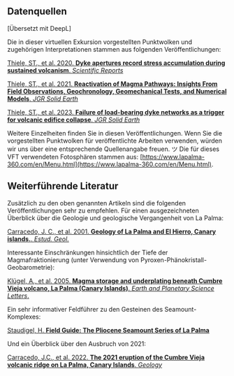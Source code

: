 ## Datenquellen

[Übersetzt mit DeepL]

Die in dieser virtuellen Exkursion vorgestellten Punktwolken und zugehörigen Interpretationen stammen aus folgenden Veröffentlichungen:

[Thiele, ST., et al. 2020. **Dyke apertures record stress accumulation during sustained volcanism**. *Scientific Reports*](https://www.nature.com/articles/s41598-020-74361-w)

[Thiele, ST., et al. 2021. **Reactivation of Magma Pathways: Insights From Field Observations, Geochronology, Geomechanical Tests, and Numerical Models**. *JGR Solid Earth*](https://agupubs.onlinelibrary.wiley.com/doi/full/10.1029/2020JB021477)

[Thiele, ST., et al. 2023. **Failure of load-bearing dyke networks as a trigger for volcanic edifice collapse**. *JGR Solid Earth*](https://www.nature.com/articles/s43247-023-01046-3)

Weitere Einzelheiten finden Sie in diesen Veröffentlichungen. Wenn Sie die vorgestellten Punktwolken für veröffentlichte Arbeiten verwenden, würden wir uns über eine entsprechende Quellenangabe freuen.  ツ
Die für dieses VFT verwendeten Fotosphären stammen aus: [https://www.lapalma-360.com/en/Menu.html](https://www.lapalma-360.com/en/Menu.html).
## Weiterführende Literatur
Zusätzlich zu den oben genannten Artikeln sind die folgenden Veröffentlichungen sehr zu empfehlen.
Für einen ausgezeichneten Überblick über die Geologie und geologische Vergangenheit von La Palma:

[Carracedo, J. C., et al. 2001. **Geology of La Palma and El Hierro, Canary islands.**. *Estud. Geol.*](https://estudiosgeol.revistas.csic.es/index.php/estudiosgeol/article/view/134)

Interessante Einschränkungen hinsichtlich der Tiefe der Magmafraktionierung (unter Verwendung von Pyroxen-Phänokristall-Geobarometrie):

[Klügel, A., et al. 2005. **Magma storage and underplating beneath Cumbre Vieja volcano, La Palma (Canary Islands)**. *Earth and Planetary Science Letters*.](https://www.sciencedirect.com/science/article/pii/S0012821X05002141)

Ein sehr informativer Feldführer zu den Gesteinen des Seamount-Komplexes:

[Staudigel, H. **Field Guide: The Pliocene Seamount Series of La Palma**](https://earthref.org/ERDA/1734/)

Und ein Überblick über den Ausbruch von 2021:

[Carracedo, J.C., et al. 2022. **The 2021 eruption of the Cumbre Vieja volcanic ridge on La Palma, Canary Islands**. *Geology*](https://onlinelibrary.wiley.com/doi/abs/10.1111/gto.12388)